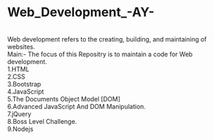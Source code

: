 # Web_Development_-AY-
<br>
Web development refers to the creating, building, and maintaining of websites.
<br>
Main:- The focus of this Repositry is to maintain a code for Web development.
<br>
1.HTML
<br>
2.CSS
<br>
3.Bootstrap
<br>
4.JavaScript
<br>
5.The Documents Object Model [DOM]
<br>
6.Advanced JavaScript And DOM Manipulation.
<br>
7.jQuery
<br>
8.Boss Level Challenge.
<br>
9.Nodejs

